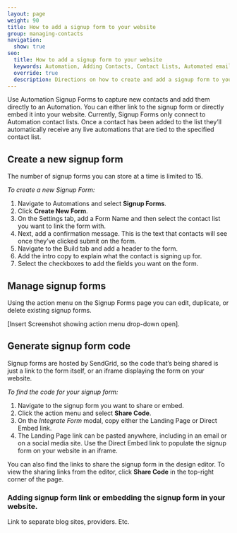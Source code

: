 ```yaml
---
layout: page
weight: 90
title: How to add a signup form to your website
group: managing-contacts
navigation:
  show: true
seo:
  title: How to add a signup form to your website
  keywords: Automation, Adding Contacts, Contact Lists, Automated email
  override: true
  description: Directions on how to create and add a signup form to your newsletter or website.
---
```

Use Automation Signup Forms to capture new contacts and add them directly to an Automation. You can either link to the signup form or directly embed it into your website. Currently, Signup Forms only connect to Automation contact lists. Once a contact has been added to the list they’ll automatically receive any live automations that are tied to the specified contact list.

## Create a new signup form

<call-out>

The number of signup forms you can store at a time is limited to 15. 

</call-out>

*To create a new Signup Form:*

1. Navigate to Automations and select **Signup Forms**. 
1. Click **Create New Form**.
1. On the Settings tab, add a Form Name and then select the contact list you want to link the form with. 
1. Next, add a confirmation message. This is the text that contacts will see once they’ve clicked submit on the form.
1. Navigate to the Build tab and add a header to the form. 
1. Add the intro copy to explain what the contact is signing up for. 
1. Select the checkboxes to add the fields you want on the form. 

## Manage signup forms

Using the action menu on the Signup Forms page you can edit, duplicate, or delete existing signup forms. 

[Insert Screenshot showing action menu drop-down open]. 

## Generate signup form code

Signup forms are hosted by SendGrid, so the code that’s being shared is just a link to the form itself, or an iframe displaying the form on your website. 

*To find the code for your signup form:*

1. Navigate to the signup form you want to share or embed.
1. Click the action menu and select **Share Code**.
1. On the *Integrate Form* modal, copy either the Landing Page or Direct Embed link. 
1. The Landing Page link can be pasted anywhere, including in an email or on a social media site. Use the Direct Embed link to populate the signup form on your website in an iframe.

You can also find the links to share the signup form in the design editor. To view the sharing links from the editor, click **Share Code** in the top-right corner of the page. 


### Adding signup form link or embedding the signup form in your website. 


Link to separate blog sites, providers. Etc. 


